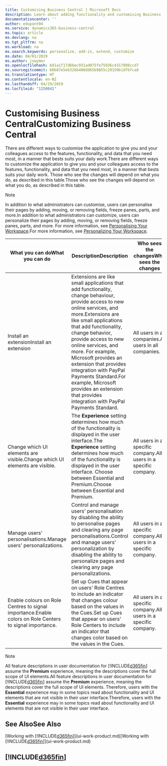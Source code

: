 ```yaml
---
title: Customising Business Central | Microsoft Docs
description: Learn about adding functionality and customising Business Central.
documentationcenter: ''
author: edupont04
ms.service: dynamics365-business-central
ms.topic: article
ms.devlang: na
ms.tgt_pltfrm: na
ms.workload: na
ms.search.keywords: personalize, add-in, extend, customize
ms.date: 04/01/2019
ms.author: jswymer
ms.openlocfilehash: 6d1a1f17d66ec931ad075fe75936c4317898ccd7
ms.sourcegitcommit: 60b87e5eb32bb408dd65b9855c29159b1dfbfca8
ms.translationtype: HT
ms.contentlocale: en-NZ
ms.lasthandoff: 04/29/2019
ms.locfileid: "1250841"
---
```

# <a name="customizing-business-central"></a><span data-ttu-id="1c96d-103">Customising Business Central</span><span class="sxs-lookup"><span data-stu-id="1c96d-103">Customizing Business Central</span></span>
<span data-ttu-id="1c96d-104">There are different ways to customise the application to give you and your colleagues access to the features, functionality, and data that you need most, in a manner that bests suits your daily work.</span><span class="sxs-lookup"><span data-stu-id="1c96d-104">There are different ways to customize the application to give you and your colleagues access to the features, functionality, and data that you need most, in a manner that bests suits your daily work.</span></span> <span data-ttu-id="1c96d-105">Those who see the changes will depend on what you do, as described in this table.</span><span class="sxs-lookup"><span data-stu-id="1c96d-105">Those who see the changes will depend on what you do, as described in this table.</span></span>

> [!NOTE]
> <span data-ttu-id="1c96d-106">In addition to what administrators can customise, users can personalise their pages by adding, moving, or removing fields, freeze panes, parts, and more.</span><span class="sxs-lookup"><span data-stu-id="1c96d-106">In addition to what administrators can customize, users can personalize their pages by adding, moving, or removing fields, freeze panes, parts, and more.</span></span> <span data-ttu-id="1c96d-107">For more information, see [Personalising Your Workspace](ui-personalization-user.md).</span><span class="sxs-lookup"><span data-stu-id="1c96d-107">For more information, see [Personalizing Your Workspace](ui-personalization-user.md).</span></span>

| <span data-ttu-id="1c96d-108">What you can do</span><span class="sxs-lookup"><span data-stu-id="1c96d-108">What you can do</span></span>    |  <span data-ttu-id="1c96d-109">Description</span><span class="sxs-lookup"><span data-stu-id="1c96d-109">Description</span></span>  |  <span data-ttu-id="1c96d-110">Who sees the changes</span><span class="sxs-lookup"><span data-stu-id="1c96d-110">Who sees the changes</span></span>  |  <span data-ttu-id="1c96d-111">More information</span><span class="sxs-lookup"><span data-stu-id="1c96d-111">More information</span></span>  |
|-----|---------------|---------|-------|
|<span data-ttu-id="1c96d-112">Install an extension</span><span class="sxs-lookup"><span data-stu-id="1c96d-112">Install an extension</span></span>|<span data-ttu-id="1c96d-113">Extensions are like small applications that add functionality, change behaviour, provide access to new online services, and more.</span><span class="sxs-lookup"><span data-stu-id="1c96d-113">Extensions are like small applications that add functionality, change behavior, provide access to new online services, and more.</span></span> <span data-ttu-id="1c96d-114">For example, Microsoft provides an extension that provides integration with PayPal Payments Standard.</span><span class="sxs-lookup"><span data-stu-id="1c96d-114">For example, Microsoft provides an extension that provides integration with PayPal Payments Standard.</span></span>|<span data-ttu-id="1c96d-115">All users in all companies.</span><span class="sxs-lookup"><span data-stu-id="1c96d-115">All users in all companies.</span></span>|[<span data-ttu-id="1c96d-116">Customising Using Extensions</span><span class="sxs-lookup"><span data-stu-id="1c96d-116">Customizing Using Extensions</span></span>](ui-extensions.md)|
|<span data-ttu-id="1c96d-117">Change which UI elements are visible.</span><span class="sxs-lookup"><span data-stu-id="1c96d-117">Change which UI elements are visible.</span></span>|<span data-ttu-id="1c96d-118">The **Experience** setting determines how much of the functionality is displayed in the user interface.</span><span class="sxs-lookup"><span data-stu-id="1c96d-118">The **Experience** setting determines how much of the functionality is displayed in the user interface.</span></span> <span data-ttu-id="1c96d-119">Choose between Essential and Premium.</span><span class="sxs-lookup"><span data-stu-id="1c96d-119">Choose between Essential and Premium.</span></span>|<span data-ttu-id="1c96d-120">All users in a specific company.</span><span class="sxs-lookup"><span data-stu-id="1c96d-120">All users in a specific company.</span></span>|[<span data-ttu-id="1c96d-121">Changing Which Features are Displayed</span><span class="sxs-lookup"><span data-stu-id="1c96d-121">Changing Which Features are Displayed</span></span>](ui-experiences.md)|
|<span data-ttu-id="1c96d-122">Manage users' personalisations.</span><span class="sxs-lookup"><span data-stu-id="1c96d-122">Manage users' personalizations.</span></span>|<span data-ttu-id="1c96d-123">Control and manage users' personalisation by disabling the ability to personalise pages and clearing any page personalisations.</span><span class="sxs-lookup"><span data-stu-id="1c96d-123">Control and manage users' personalization by disabling the ability to personalize pages and clearing any page personalizations.</span></span>|<span data-ttu-id="1c96d-124">All users in a specific company.</span><span class="sxs-lookup"><span data-stu-id="1c96d-124">All users in a specific company.</span></span>|[<span data-ttu-id="1c96d-125">Managing Personalisation as an Administrator</span><span class="sxs-lookup"><span data-stu-id="1c96d-125">Managing Personalization as an Administrator</span></span>](ui-personalization-manage.md)|
|<span data-ttu-id="1c96d-126">Enable colours on Role Centres to signal importance.</span><span class="sxs-lookup"><span data-stu-id="1c96d-126">Enable colors on Role Centers to signal importance.</span></span>|<span data-ttu-id="1c96d-127">Set up Cues that appear on users' Role Centres to include an indicator that changes colour based on the values in the Cues.</span><span class="sxs-lookup"><span data-stu-id="1c96d-127">Set up Cues that appear on users' Role Centers to include an indicator that changes color based on the values in the Cues.</span></span>|<span data-ttu-id="1c96d-128">All users in a specific company.</span><span class="sxs-lookup"><span data-stu-id="1c96d-128">All users in a specific company.</span></span>|[<span data-ttu-id="1c96d-129">Setting Up a Coloured Indicator on Cues</span><span class="sxs-lookup"><span data-stu-id="1c96d-129">Setting Up a Colored Indicator on Cues</span></span>](admin-how-set-up-colored-indicator-on-cues.md)|

> [!NOTE]
> <span data-ttu-id="1c96d-130">All feature descriptions in user documentation for [!INCLUDE[d365fin](includes/d365fin_md.md)] assume the **Premium** experience, meaning the descriptions cover the full scope of UI elements.</span><span class="sxs-lookup"><span data-stu-id="1c96d-130">All feature descriptions in user documentation for [!INCLUDE[d365fin](includes/d365fin_md.md)] assume the **Premium** experience, meaning the descriptions cover the full scope of UI elements.</span></span> <span data-ttu-id="1c96d-131">Therefore, users with the **Essential** experience may in some topics read about functionality and UI elements that are not visible in their user interface.</span><span class="sxs-lookup"><span data-stu-id="1c96d-131">Therefore, users with the **Essential** experience may in some topics read about functionality and UI elements that are not visible in their user interface.</span></span>

## <a name="see-also"></a><span data-ttu-id="1c96d-132">See Also</span><span class="sxs-lookup"><span data-stu-id="1c96d-132">See Also</span></span>
<span data-ttu-id="1c96d-133">[Working with [!INCLUDE[d365fin](includes/d365fin_md.md)]](ui-work-product.md)</span><span class="sxs-lookup"><span data-stu-id="1c96d-133">[Working with [!INCLUDE[d365fin](includes/d365fin_md.md)]](ui-work-product.md)</span></span>  

## [!INCLUDE[d365fin](includes/free_trial_md.md)]  
